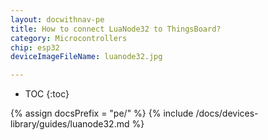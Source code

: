 ```yaml
---
layout: docwithnav-pe
title: How to connect LuaNode32 to ThingsBoard?
category: Microcontrollers
chip: esp32
deviceImageFileName: luanode32.jpg

---
```


* TOC
{:toc}

{% assign docsPrefix = "pe/" %}
{% include /docs/devices-library/guides/luanode32.md %}

